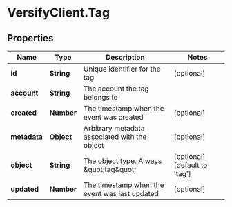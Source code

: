 # VersifyClient.Tag

## Properties

Name | Type | Description | Notes
------------ | ------------- | ------------- | -------------
**id** | **String** | Unique identifier for the tag | [optional] 
**account** | **String** | The account the tag belongs to | 
**created** | **Number** | The timestamp when the event was created | [optional] 
**metadata** | **Object** | Arbitrary metadata associated with the object | [optional] 
**object** | **String** | The object type. Always \&quot;tag\&quot; | [optional] [default to &#39;tag&#39;]
**updated** | **Number** | The timestamp when the event was last updated | [optional] 


